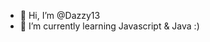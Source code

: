 - 👋 Hi, I’m @Dazzy13
- 🌱 I’m currently learning Javascript & Java :)


<!---
Dazzy13/Dazzy13 is a ✨ special ✨ repository because its `README.md` (this file) appears on your GitHub profile.
You can click the Preview link to take a look at your changes.
--->
